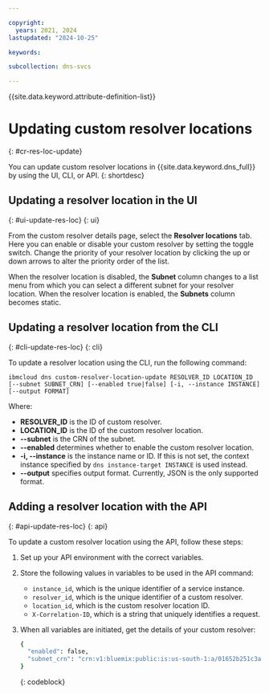 ```yaml
---

copyright:
  years: 2021, 2024
lastupdated: "2024-10-25"

keywords:

subcollection: dns-svcs

---
```


{{site.data.keyword.attribute-definition-list}}

# Updating custom resolver locations
{: #cr-res-loc-update}

You can update custom resolver locations in {{site.data.keyword.dns_full}} by using the UI, CLI, or API.
{: shortdesc}

## Updating a resolver location in the UI
{: #ui-update-res-loc}
{: ui}

From the custom resolver details page, select the **Resolver locations** tab. Here you can enable or disable your custom resolver by setting the toggle switch. Change the priority of your resolver location by clicking the up or down arrows to alter the priority order of the list.

When the resolver location is disabled, the **Subnet** column changes to a list menu from which you can select a different subnet for your resolver location. When the resolver location is enabled, the **Subnets** column becomes static.

## Updating a resolver location from the CLI
{: #cli-update-res-loc}
{: cli}

To update a resolver location using the CLI, run the following command:

`ibmcloud dns custom-resolver-location-update RESOLVER_ID LOCATION_ID [--subnet SUBNET_CRN] [--enabled true|false] [-i, --instance INSTANCE] [--output FORMAT]`

Where:

- **RESOLVER_ID** is the ID of custom resolver.
- **LOCATION_ID** is the ID of the custom resolver location.
- **--subnet** is the CRN of the subnet.
- **--enabled** determines whether to enable the custom resolver location.
- **-i, --instance** is the instance name or ID. If this is not set, the context instance specified by `dns instance-target INSTANCE` is used instead.
- **--output** specifies output format. Currently, JSON is the only supported format.

## Adding a resolver location with the API
{: #api-update-res-loc}
{: api}

To update a custom resolver location using the API, follow these steps:

1. Set up your API environment with the correct variables.
1. Store the following values in variables to be used in the API command:
    * `instance_id`, which is the unique identifier of a service instance.
    * `resolver_id`, which is the unique identifier of a custom resolver.
    * `location_id`, which is the custom resolver location ID.
    * `X-Correlation-ID`, which is a string that uniquely identifies a request.
1. When all variables are initiated, get the details of your custom resolver:

    ```sh
    {
      "enabled": false,
      "subnet_crn": "crn:v1:bluemix:public:is:us-south-1:a/01652b251c3ae2787110a995d8db0135::subnet:0716-b49ef064-0f89-4fb1-8212-135b12568f04"
    }
    ```
    {: codeblock}
